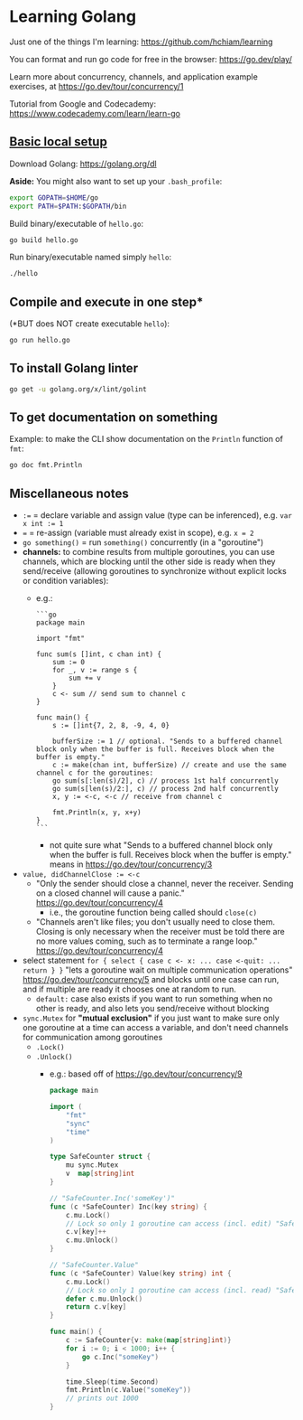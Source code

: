 # Learning Golang

Just one of the things I'm learning: <https://github.com/hchiam/learning>

You can format and run go code for free in the browser: <https://go.dev/play/>

Learn more about concurrency, channels, and application example exercises, at <https://go.dev/tour/concurrency/1>

Tutorial from Google and Codecademy: <https://www.codecademy.com/learn/learn-go>

## [Basic local setup](https://www.codecademy.com/articles/setting-up-go-locally)

Download Golang: <https://golang.org/dl>

**Aside:** You might also want to set up your `.bash_profile`:

```bash
export GOPATH=$HOME/go
export PATH=$PATH:$GOPATH/bin
```

Build binary/executable of `hello.go`:

```bash
go build hello.go
```

Run binary/executable named simply `hello`:

```bash
./hello
```

## Compile and execute in one step*

(*BUT does NOT create executable `hello`):

```bash
go run hello.go
```

## To install Golang linter

```bash
go get -u golang.org/x/lint/golint
```

## To get documentation on something

Example: to make the CLI show documentation on the `Println` function of `fmt`:

```bash
go doc fmt.Println
```

## Miscellaneous notes

- `:=` = declare variable and assign value (type can be inferenced), e.g. `var x int := 1`
- `=` = re-assign (variable must already exist in scope), e.g. `x = 2`
- `go something()` = run `something()` concurrently (in a "goroutine")
- **channels:** to combine results from multiple goroutines, you can use channels, which are blocking until the other side is ready when they send/receive (allowing goroutines to synchronize without explicit locks or condition variables):
  - e.g.:

        ```go
        package main

        import "fmt"

        func sum(s []int, c chan int) {
            sum := 0
            for _, v := range s {
                sum += v
            }
            c <- sum // send sum to channel c
        }

        func main() {
            s := []int{7, 2, 8, -9, 4, 0}

            bufferSize := 1 // optional. "Sends to a buffered channel block only when the buffer is full. Receives block when the buffer is empty."
            c := make(chan int, bufferSize) // create and use the same channel c for the goroutines:
            go sum(s[:len(s)/2], c) // process 1st half concurrently
            go sum(s[len(s)/2:], c) // process 2nd half concurrently
            x, y := <-c, <-c // receive from channel c

            fmt.Println(x, y, x+y)
        }
        ```
    - not quite sure what "Sends to a buffered channel block only when the buffer is full. Receives block when the buffer is empty." means in <https://go.dev/tour/concurrency/3>
- `value, didChannelClose := <-c`
  - "Only the sender should close a channel, never the receiver. Sending on a closed channel will cause a panic." <https://go.dev/tour/concurrency/4>
    - i.e., the goroutine function being called should `close(c)`
  - "Channels aren't like files; you don't usually need to close them. Closing is only necessary when the receiver must be told there are no more values coming, such as to terminate a range loop." <https://go.dev/tour/concurrency/4>
- select statement `for { select { case c <- x: ... case <-quit: ... return } }` "lets a goroutine wait on multiple communication operations" <https://go.dev/tour/concurrency/5> and blocks until one case can run, and if multiple are ready it chooses one at random to run.
  - `default:` case also exists if you want to run something when no other is ready, and also lets you send/receive without blocking
- `sync.Mutex` for **"mutual exclusion"** if you just want to make sure only one goroutine at a time can access a variable, and don't need channels for communication among goroutines
  - `.Lock()`
  - `.Unlock()`
    - e.g.: based off of <https://go.dev/tour/concurrency/9>

        ```go
        package main

        import (
            "fmt"
            "sync"
            "time"
        )

        type SafeCounter struct {
            mu sync.Mutex
            v  map[string]int
        }

        // "SafeCounter.Inc('someKey')"
        func (c *SafeCounter) Inc(key string) {
            c.mu.Lock()
            // Lock so only 1 goroutine can access (incl. edit) "SafeCounter.v"
            c.v[key]++
            c.mu.Unlock()
        }

        // "SafeCounter.Value"
        func (c *SafeCounter) Value(key string) int {
            c.mu.Lock()
            // Lock so only 1 goroutine can access (incl. read) "SafeCounter.v"
            defer c.mu.Unlock()
            return c.v[key]
        }

        func main() {
            c := SafeCounter{v: make(map[string]int)}
            for i := 0; i < 1000; i++ {
                go c.Inc("someKey")
            }

            time.Sleep(time.Second)
            fmt.Println(c.Value("someKey"))
            // prints out 1000
        }

        ```
